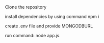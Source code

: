 Clone the repository

install dependencies by using command npm i

create .env file and provide MONGODBURL 

run command: node app.js
